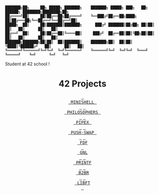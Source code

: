 ```
███████╗██╗     ██╗ █████╗ ███████╗    ███████╗ █████╗ ███╗   ██╗ ██████╗ ████████╗████████╗██╗
██╔════╝██║     ██║██╔══██╗██╔════╝    ╚══███╔╝██╔══██╗████╗  ██║██╔═══██╗╚══██╔══╝╚══██╔══╝██║
█████╗  ██║     ██║███████║███████╗      ███╔╝ ███████║██╔██╗ ██║██║   ██║   ██║      ██║   ██║
██╔══╝  ██║     ██║██╔══██║╚════██║     ███╔╝  ██╔══██║██║╚██╗██║██║   ██║   ██║      ██║   ██║
███████╗███████╗██║██║  ██║███████║    ███████╗██║  ██║██║ ╚████║╚██████╔╝   ██║      ██║   ██║
╚══════╝╚══════╝╚═╝╚═╝  ╚═╝╚══════╝    ╚══════╝╚═╝  ╚═╝╚═╝  ╚═══╝ ╚═════╝    ╚═╝      ╚═╝   ╚═╝
```                                        

Student at 42 school !


<div align = center>

# 42 Projects 

[<kbd> <br> MINISHELL <br> </kbd>][Link] [<kbd> <br> PHILOSOPHERS <br> </kbd>][Link2] [<kbd> <br> PIPEX <br> </kbd>][Link3] [<kbd> <br> PUSH-SWAP <br> </kbd>][Link4] [<kbd> <br> FDF	<br> </kbd>][Link5] [<kbd> <br> GNL <br> </kbd>][Link6] [<kbd> <br> PRINTF <br> </kbd>][Link7] [<kbd> <br> B2BR <br> </kbd>][Link8] [<kbd> <br> LIBFT <br> </kbd>][Link9]

[Link]: https://github.com/eliaszanotti/minishell

[Link2]: https://github.com/eliaszanotti/philo

[Link3]: https://github.com/eliaszanotti/pipex

[Link4]: https://github.com/eliaszanotti/push_swap

[Link5]: https://github.com/eliaszanotti/fdf

[Link6]: https://github.com/eliaszanotti/gnl

[Link7]: https://github.com/eliaszanotti/printf

[Link8]: https://github.com/eliaszanotti/b2br

[Link9]: https://github.com/eliaszanotti/libft

 </div>
